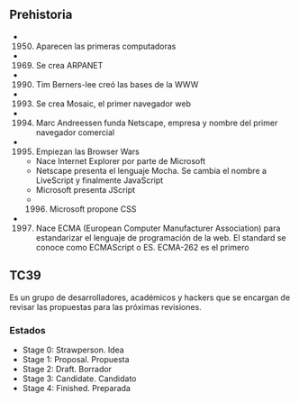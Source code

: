 ## Prehistoria
- 1950. Aparecen las primeras computadoras
- 1969. Se crea ARPANET
- 1990. Tim Berners-lee creó las bases de la WWW
- 1993. Se crea Mosaic, el primer navegador web
- 1994. Marc Andreessen funda Netscape, empresa y nombre del primer navegador comercial
- 1995. Empiezan las Browser Wars
    - Nace Internet Explorer por parte de Microsoft
    - Netscape presenta el lenguaje Mocha. Se cambia el nombre a LiveScript y finalmente JavaScript
    - Microsoft presenta JScript
    - 1996. Microsoft propone CSS
- 1997. Nace ECMA (European Computer Manufacturer Association) para estandarizar el lenguaje de programación de la web. El standard se conoce como ECMAScript o ES. ECMA-262 es el primero

## TC39
Es un grupo de desarrolladores, académicos y hackers que se encargan de revisar las propuestas para las próximas revisiones.

### Estados
- Stage 0: Strawperson. Idea
- Stage 1: Proposal. Propuesta
- Stage 2: Draft. Borrador
- Stage 3: Candidate. Candidato
- Stage 4: Finished. Preparada